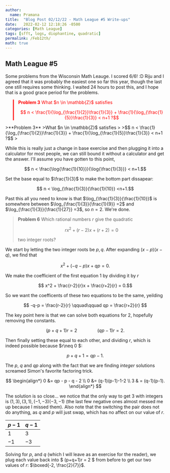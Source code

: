```yaml
---
author:
  name: Pramana
title:  "Blog Post 02/12/22 - Math League #5 Write-ups"
date:   2022-02-12 12:18:26 -0500
categories: [Math League]
tags: [sfft, logs, diophantine, quadratic]
permalink: /Feb12th/
math: true
---
```


## Math League #5
Some problems from the Wisconsin Math Leauge. I scored 6/6! :D
Riju and I agreed that it was probably the easiest one so far this year,
though the last one still requires some thinking.
I waited 24 hours to post this, and I hope that is a good grace period for the problems.

<blockquote style="border-left: 3px solid #FF0000; color:#FF0000; margin-bottom:2px">
<b>Problem 3</b>
What $n \in \mathbb{Z}$ satisfies

$$ n < \frac{1}{\log_{\frac{1}{2}}\frac{1}{3}} + \frac{1}{\log_{\frac{1}{5}}\frac{1}{3}} < n+1 ?$$
</blockquote>
>**Problem 3**
>What $n \in \mathbb{Z}$ satisfies
>
>$$ n < \frac{1}{\log_{\frac{1}{2}}\frac{1}{3}} + \frac{1}{\log_{\frac{1}{5}}\frac{1}{3}} < n+1 ?$$
>

While this is really just a change in base exercise and then plugging it into a calculator for most people,
we can still bound it without a calculator and get the answer. I'll assume you have gotten to this point,

$$ n < \frac{\log{\frac{1}{10}}}{\log{\frac{1}{3}}} < n+1.$$

Set the base equal to $\frac{1}{3}$ to make the bottom part dissapear:

$$ n < \log_{\frac{1}{3}}{\frac{1}{10}} <n+1.$$

Past this all you need to know is that $\log_{\frac{1}{3}}{\frac{1}{10}}$ is somewhere between
$\log_{\frac{1}{3}}{\frac{1}{9}} =2$ and $\log_{\frac{1}{3}}{\frac{1}{27}} =3$, so $n=2$. We're done.

>**Problem 6**
>Which rational numbers $r$ give the quadratic
>
>$$rx^{2} + (r-2)x+(r+2) = 0$$
>
>two integer roots?

We start by letting the two integer roots be $p,q$. After expanding $(x-p)(x-q)$, we find that

$$ x^2 + (-q-p)x +qp = 0.$$

We make the coefficient of the first equation $1$ by dividing it by $r$

$$ x^2 + \frac{r-2}{r}x + \frac{r+2}{r} = 0.$$

So we want the coefficents of these two equations to be the same, yeilding

$$ -q-p = \frac{r-2}{r} \qquad\qquad qp = \frac{r+2}{r} $$

The key point here is that we can solve both equations for $2$, hopefully removing the constants.

$$ (p+q+1)r = 2 \qquad\qquad (qp-1)r = 2.$$

Then finally setting these equal to each other, and dividing $r$, which is indeed possible because $r\neq 0 $:

$$ p+q+1 = qp-1.$$

The $p$, $q$ and $qp$ along with the fact that we are finding *integer* solutions screamed Simon's favorite
factoring trick.

$$
\begin{align*}
0 &= qp - p - q - 2 \\
0 &= (q-1)(p-1)-1-2 \\
3 & = (q-1)(p-1).
\end{align*}
$$

The solution is so close... we notice that the only way to get $3$ with integers is $(1,3),(3,1),(-1,-3)(-3,-1)$
(the last few negative ones almost messed me up because I missed them). Also note that the switching the
pair does not do anything, as $q$ and $p$ will just swap, which has no affect on our value of $r$.

| $p-1$ | $q-1$ |
|-------|-------|
| $1$   | $3$   |
| $-1$  | $-3$  |

Solving for $p$, and $q$ (which I will leave as an exercise for the reader), we plug each value back into
$ (p+q+1)r = 2 $ from before to get our two values of $r$: $\boxed{-2, \frac{2}{7}}$.
